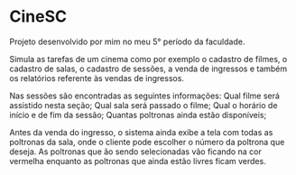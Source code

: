 # CineSC
Projeto desenvolvido por mim no meu 5° período da faculdade.

Simula as tarefas de um cinema como por exemplo o cadastro de filmes, o cadastro de salas, o cadastro de sessões, a venda de ingressos e também os relatórios referente às vendas de ingressos.

Nas sessões são encontradas as seguintes informações: Qual filme será assistido nesta seção; Qual sala será passado o filme; Qual o horário de início e de fim da sessão; Quantas poltronas ainda estão disponíveis;

Antes da venda do ingresso, o sistema ainda exibe a tela com todas as poltronas da sala, onde o cliente pode escolher o número da poltrona que deseja. As poltronas que ão sendo selecionadas vão ficando na cor vermelha enquanto as poltronas que ainda estão livres ficam verdes.
